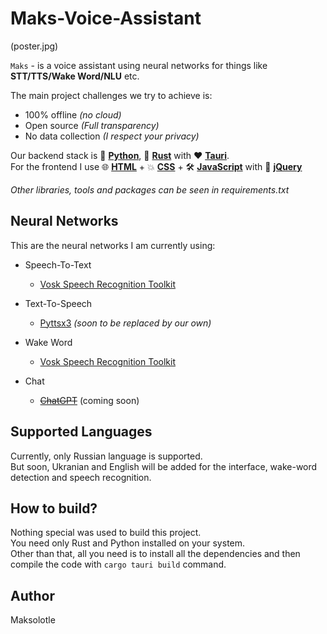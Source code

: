 # Maks-Voice-Assistant

(poster.jpg)

`Maks` - is a voice assistant using neural networks for things like **STT/TTS/Wake Word/NLU** etc.

The main project challenges we try to achieve is:
 - 100% offline *(no cloud)*
 - Open source *(Full transparency)*
 - No data collection *(I respect your privacy)*

Our backend stack is 🐍 **[Python](https://www.python.org/)**, 🦀 **[Rust](https://www.rust-lang.org/)** with ❤️ **[Tauri](https://tauri.app/)**.<br>
For the frontend I use 🌐 **[HTML](https://ru.wikipedia.org/wiki/HTML)** + 💥 **[CSS](https://ru.wikipedia.org/wiki/CSS)** + 🛠️ **[JavaScript](https://ru.wikipedia.org/wiki/JavaScript)** with 💙 **[jQuery](https://jquery.com/)**

*Other libraries, tools and packages can be seen in requirements.txt*

## Neural Networks

This are the neural networks I am currently using:

 - Speech-To-Text
	 - [Vosk Speech Recognition Toolkit](https://github.com/alphacep/vosk-api)
 - Text-To-Speech
	 - [Pyttsx3](https://pypi.org/project/pyttsx3/) *(soon to be replaced by our own)*

 - Wake Word
	 - [Vosk Speech Recognition Toolkit](https://github.com/alphacep/vosk-api)
 - Chat
	- [~~ChatGPT~~](https://chat.openai.com/) (coming soon)

## Supported Languages

Currently, only Russian language is supported.<br>
But soon, Ukranian and English will be added for the interface, wake-word detection and speech recognition.

## How to build?

Nothing special was used to build this project.<br>
You need only Rust and Python installed on your system.<br>
Other than that, all you need is to install all the dependencies and then compile the code with `cargo tauri build` command.<br>

## Author

Maksolotle
